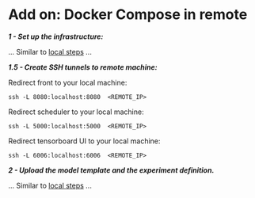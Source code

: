 # Add on: Docker Compose in remote

***1 - Set up the infrastructure:***

...
Similar to [local steps](doc/getting_started/dockercompose.md)
...

***1.5 - Create SSH tunnels to remote machine:***

Redirect front to your local machine:
```
ssh -L 8080:localhost:8080  <REMOTE_IP>
```
Redirect scheduler to your local machine:
```
ssh -L 5000:localhost:5000  <REMOTE_IP>
```
Redirect tensorboard UI to your local machine:
```
ssh -L 6006:localhost:6006  <REMOTE_IP>
```

***2 - Upload the model template and the experiment definition.***

...
Similar to [local steps](doc/getting_started/dockercompose.md)
...
